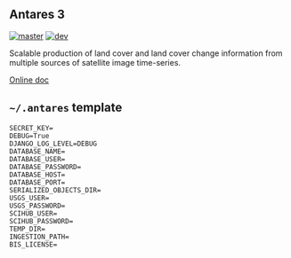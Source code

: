 ## Antares 3

[![master](https://travis-ci.org/CONABIO/antares3.png?branch=master)](https://travis-ci.org/CONABIO/antares3)
[![dev](https://travis-ci.org/CONABIO/antares3.png?branch=develop)](https://travis-ci.org/CONABIO/antares3)

Scalable production of land cover and land cover change information from multiple sources of satellite image time-series.

[Online doc](https://conabio.github.io/antares3/)


## `~/.antares` template

```
SECRET_KEY=
DEBUG=True
DJANGO_LOG_LEVEL=DEBUG
DATABASE_NAME=
DATABASE_USER=
DATABASE_PASSWORD=
DATABASE_HOST=
DATABASE_PORT=
SERIALIZED_OBJECTS_DIR=
USGS_USER=
USGS_PASSWORD=
SCIHUB_USER=
SCIHUB_PASSWORD=
TEMP_DIR=
INGESTION_PATH=
BIS_LICENSE=
```

